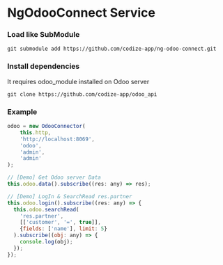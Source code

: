 # NgOdooConnect Service

### Load like SubModule

```
git submodule add https://github.com/codize-app/ng-odoo-connect.git
```

### Install dependencies

It requires odoo_module installed on Odoo server

```
git clone https://github.com/codize-app/odoo_api
```

### Example

```javascript
odoo = new OdooConnector(
    this.http,
    'http://localhost:8069',
    'odoo',
    'admin',
    'admin'
);
```

```javascript
// [Demo] Get Odoo server Data
this.odoo.data().subscribe((res: any) => res);

// [Demo] LogIn & SearchRead res.partner
this.odoo.login().subscribe((res: any) => {
  this.odoo.searchRead(
    'res.partner',
    [['customer', '=', true]],
    {fields: ['name'], limit: 5}
  ).subscribe((obj: any) => {
    console.log(obj);
  });
});
```
